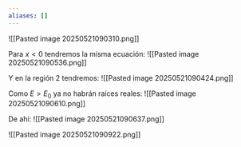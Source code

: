 ```yaml
---
aliases: []
---
```

![[Pasted image 20250521090310.png]]

Para $x < 0$ tendremos la misma ecuación:
![[Pasted image 20250521090536.png]]

Y en la región 2 tendremos:
![[Pasted image 20250521090424.png]]

Como $E > E_0$ ya no habrán raíces reales:
![[Pasted image 20250521090610.png]]

De ahí:
![[Pasted image 20250521090637.png]]

![[Pasted image 20250521090922.png]]

